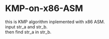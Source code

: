 # KMP-on-x86-ASM

this is KMP algorithm inplemented with x86 ASM.  
input str_a and str_b.  
then find str_a in str_b.  
